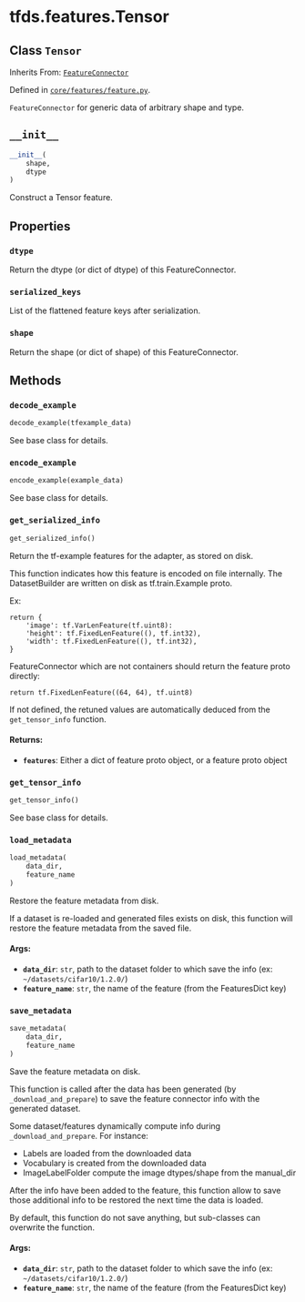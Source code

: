 <div itemscope itemtype="http://developers.google.com/ReferenceObject">
<meta itemprop="name" content="tfds.features.Tensor" />
<meta itemprop="path" content="Stable" />
<meta itemprop="property" content="dtype"/>
<meta itemprop="property" content="serialized_keys"/>
<meta itemprop="property" content="shape"/>
<meta itemprop="property" content="__init__"/>
<meta itemprop="property" content="decode_example"/>
<meta itemprop="property" content="encode_example"/>
<meta itemprop="property" content="get_serialized_info"/>
<meta itemprop="property" content="get_tensor_info"/>
<meta itemprop="property" content="load_metadata"/>
<meta itemprop="property" content="save_metadata"/>
</div>

# tfds.features.Tensor

## Class `Tensor`

Inherits From: [`FeatureConnector`](../../tfds/features/FeatureConnector.md)



Defined in [`core/features/feature.py`](https://github.com/tensorflow/datasets/tree/master/tensorflow_datasets/core/features/feature.py).

`FeatureConnector` for generic data of arbitrary shape and type.

<h2 id="__init__"><code>__init__</code></h2>

``` python
__init__(
    shape,
    dtype
)
```

Construct a Tensor feature.



## Properties

<h3 id="dtype"><code>dtype</code></h3>

Return the dtype (or dict of dtype) of this FeatureConnector.

<h3 id="serialized_keys"><code>serialized_keys</code></h3>

List of the flattened feature keys after serialization.

<h3 id="shape"><code>shape</code></h3>

Return the shape (or dict of shape) of this FeatureConnector.



## Methods

<h3 id="decode_example"><code>decode_example</code></h3>

``` python
decode_example(tfexample_data)
```

See base class for details.

<h3 id="encode_example"><code>encode_example</code></h3>

``` python
encode_example(example_data)
```

See base class for details.

<h3 id="get_serialized_info"><code>get_serialized_info</code></h3>

``` python
get_serialized_info()
```

Return the tf-example features for the adapter, as stored on disk.

This function indicates how this feature is encoded on file internally.
The DatasetBuilder are written on disk as tf.train.Example proto.

Ex:

```
return {
    'image': tf.VarLenFeature(tf.uint8):
    'height': tf.FixedLenFeature((), tf.int32),
    'width': tf.FixedLenFeature((), tf.int32),
}
```

FeatureConnector which are not containers should return the feature proto
directly:

```
return tf.FixedLenFeature((64, 64), tf.uint8)
```

If not defined, the retuned values are automatically deduced from the
`get_tensor_info` function.

#### Returns:

* <b>`features`</b>: Either a dict of feature proto object, or a feature proto object

<h3 id="get_tensor_info"><code>get_tensor_info</code></h3>

``` python
get_tensor_info()
```

See base class for details.

<h3 id="load_metadata"><code>load_metadata</code></h3>

``` python
load_metadata(
    data_dir,
    feature_name
)
```

Restore the feature metadata from disk.

If a dataset is re-loaded and generated files exists on disk, this function
will restore the feature metadata from the saved file.

#### Args:

* <b>`data_dir`</b>: `str`, path to the dataset folder to which save the info (ex:
    `~/datasets/cifar10/1.2.0/`)
* <b>`feature_name`</b>: `str`, the name of the feature (from the FeaturesDict key)

<h3 id="save_metadata"><code>save_metadata</code></h3>

``` python
save_metadata(
    data_dir,
    feature_name
)
```

Save the feature metadata on disk.

This function is called after the data has been generated (by
`_download_and_prepare`) to save the feature connector info with the
generated dataset.

Some dataset/features dynamically compute info during
`_download_and_prepare`. For instance:

 * Labels are loaded from the downloaded data
 * Vocabulary is created from the downloaded data
 * ImageLabelFolder compute the image dtypes/shape from the manual_dir

After the info have been added to the feature, this function allow to
save those additional info to be restored the next time the data is loaded.

By default, this function do not save anything, but sub-classes can
overwrite the function.

#### Args:

* <b>`data_dir`</b>: `str`, path to the dataset folder to which save the info (ex:
    `~/datasets/cifar10/1.2.0/`)
* <b>`feature_name`</b>: `str`, the name of the feature (from the FeaturesDict key)



